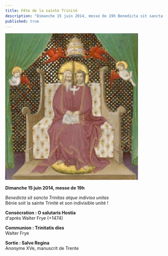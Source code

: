 ```yaml
---
title: Fête de la sainte Trinité
description: "Dimanche 15 juin 2014, messe de 19h Benedicta sit sancta Trinitas atque indivisa unitas Bénie soit la sainte Trinité et son indivisible unité ! Consécration : O salutaris Hostia d'après Walter Frye (+1474) Communion : Trinitatis dies Walter Frye Sortie..."
published: true
---
```


![](/images/2014-06-14-trinite-barthelemy-l-anglais.jpg)

**Dimanche 15 juin 2014, messe de 19h**

*Benedicta sit sancta Trinitas atque indivisa unitas*  
Bénie soit la sainte Trinité et son indivisible unité !

**Consécration : O salutaris Hostia**  
d'après Walter Frye (+1474)

**Communion : Trinitatis dies**  
Walter Frye

**Sortie : Salve Regina**  
Anonyme XVe, manuscrit de Trente